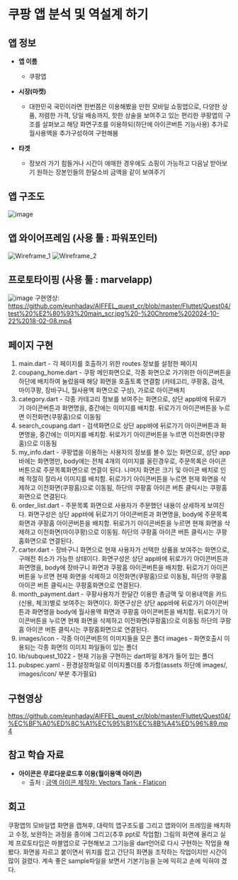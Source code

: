 # 쿠팡 앱 분석 및 역설계 하기        

## 앱 정보

- **앱 이름** 

  - 쿠팡앱   

- **시장(마켓)**  

  - 대한민국 국민이라면 한번쯤은 이용해봤을 만한 모바일 쇼핑앱으로, 다양한 상품, 저렴한 가격, 당일 배송까지, 
    핫한 상술을 보여주고 있는 편리한 쿠팡앱의 구조를 살펴보고 해당 화면구조를 이용하되(하단에 아이콘버튼 기능사용)
    추가로 월사용액을 추가구성하여 구현해봄

- **타겟**  

  - 장보러 가기 힘들거나 시간이 애매한 경우에도 쇼핑이 가능하고 다음날 받아보기 원하는 장본인들의 한달소비 금액을 같이 보여주기


## 앱 구조도
![image](https://github.com/user-attachments/assets/0feb8b2b-a3e9-4453-b9fe-d6f850622cdb)


## 앱 와이어프레임 (사용 툴 : 파워포인터)
![Wireframe_1](https://github.com/user-attachments/assets/47bc0df2-3110-4c12-913b-081c0f7374be)
![Wireframe_2](https://github.com/user-attachments/assets/0b59cb88-ed80-49e4-ac22-853a224fa559)

## 프로토타이핑 (사용 툴 : marvelapp)
![image](https://github.com/user-attachments/assets/f31daa2a-c89d-453d-8976-a7e1e02dbfb2)
구현영상: https://github.com/eunhaday/AIFFEL_quest_cr/blob/master/Fluttet/Quest04/test%20%E2%80%93%20main_scr.jpg%20-%20Chrome%202024-10-22%2018-02-08.mp4


## 페이지 구현
1. main.dart - 각 페이지를 호출하기 위한 routes 정보를 설정한 페이지
2. coupang_home.dart - 쿠팡 메인화면으로, 각종 화면으로 가기위한 아이콘버튼을 하단에 배치하여 눌렀을때 해당 화면을 호출토록 연결함
                       (카테고리, 쿠팡홈, 검색, 마이쿠팡, 장바구니, 월사용액 화면으로 구성), 가로로 아이콘배치
3. category.dart - 각종 카테고리 정보를 보여주는 화면으로, 상단 app바에 뒤로가기 아이콘버튼과 화면명을,
                   중간에는 이미지를 배치함. 뒤로가기 아이콘버튼을 누르면 이전화면(쿠팡홈)으로 이동됨
4. search_coupang.dart - 검색화면으로 상단 app바에 뒤로가기 아이콘버튼과 화면명을, 중간에는 이미지를 배치함.
                         뒤로가기 아이콘버튼을 누르면 이전화면(쿠팡홈)으로 이동됨
5. my_info.dart - 쿠팡앱을 이용하는 사용자의 정보를 볼수 있는 화면으로, 상단 app바에는 화면명만, body에는 전체 4개의 이미지를 올린경우로,
                  주문목록은 아이콘버튼으로 주문목록화면으로 연결이 된다. 나머지 화면은 크기 및 아이콘 배치로 인해 적절히 잘라서 이미지를 배치함.
                  뒤로가기 아이콘버튼을 누르면 현재 화면을 삭제하고 이전화면(쿠팡홈)으로 이동됨, 하단의 쿠팡홈 아이콘 버튼 클릭시는 쿠팡홈화면으로 연결된다.
6. order_list.dart - 주문목록 화면으로 사용자가 주문했던 내용이 상세하게 보여진다. 화면구성은 상단 app바에 뒤로가기 아이콘버튼과 화면명을,
                     body에 주문목록화면과 쿠팡홈 아이콘버튼을 배치함. 뒤로가기 아이콘버튼을 누르면 현재 화면을 삭제하고 이전화면(마이쿠팡)으로 이동됨.
                     하단의 쿠팡홈 아이콘 버튼 클릭시는 쿠팡홈화면으로 연결된다.
7. carter.dart - 장바구니 화면으로 현재 사용자가 선택한 상품을 보여주는 화면으로, 구매전 취소가 가능한 상태이다.
                 화면구성은 상단 app바에 뒤로가기 아이콘버튼과 화면명을, body에 장바구니 화면과 쿠팡홈 아이콘버튼을 배치함.
                 뒤로가기 아이콘버튼을 누르면 현재 화면을 삭제하고 이전화면(쿠팡홈)으로 이동됨, 하단의 쿠팡홈 아이콘 버튼 클릭시는 쿠팡홈화면으로 연결된다.
8. month_payment.dart - 쿠팡사용자가 한달간 이용한 총금액 및 이용내역을 카드(신용, 체크)별로 보여주는 화면이다. 화면구상은 상단 app바에 뒤로가기 아이콘버튼과 화면명을
                        body에 월사용액 화면과 쿠팡홈 아이콘버튼을 배치함. 뒤로가기 아이콘버튼을 누르면 현재 화면을 삭제하고 이전화면(쿠팡홈)으로 이동됨
                        하단의 쿠팡홈 아이콘 버튼 클릭시는 쿠팡홈화면으로 연결된다.
9. images/icon - 각종 아이콘버튼의 이미지들을 모은 폴더
   images  - 화면호출시 이용되는 각종 화면의 이미지 파일들이 있는 폴더
10. lib/subquest_1022 - 현재 기능을 구현하는 dart파일 8개가 들어 있는 폴더
11. pubspec.yaml - 환경설정파일로 이미지폴더를 추가함(assets 하단에  images/, images/icon/ 부분 추가필요)


## 구현영상 
https://github.com/eunhaday/AIFFEL_quest_cr/blob/master/Fluttet/Quest04/%EC%BF%A0%ED%8C%A1%EC%95%B1%EC%8B%A4%ED%96%89.mp4

## 참고 학습 자료 
- **아이콘은 무료다운로드후 이용(월이용액 아이콘)**   
  - 출처 : <a href="https://www.flaticon.com/kr/free-icons/" title="금액 아이콘">금액 아이콘 제작자: Vectors Tank - Flaticon</a>

## 회고
쿠팡앱의 모바일앱 화면을 캡쳐후, 대략의 앱구조도를 그리고 앱와이어 프레임을 배치하고 수정, 보완하는 과정을 종이에 그리고(추후 ppt로 작업함)
그림의 화면에 올리고 실제 프로토타입은 마블앱으로 구현해보고 그기능을 dart언어로 다시 구현하는 작업을 해봤다.
화면을 자르고 붙이면서 위치를 잡고 간단히 화면을 조작하는 작업이지만 시간이 많이 걸렸다.
계속 좋은 sample파일을 보면서 기본기능을 눈에 익히고 손에 익혀야 겠다.

